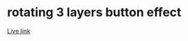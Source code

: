 # rotating 3 layers button effect

[Live link](https://tusersheikh.github.io/learning-css-animations/task-22/)
